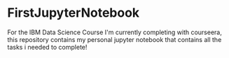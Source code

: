 # FirstJupyterNotebook
For the IBM Data Science Course I'm currently completing with courseera, this repository contains my personal jupyter notebook that contains all the tasks i needed to complete!
